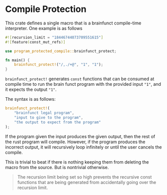 # Compile Protection

This crate defines a single macro that is a brainfunct
compile-time interpreter. One example is as follows 
```rust
#![recursion_limit = "18446744073709551615"]
#![feature(const_mut_refs)]

use program_protected_compile::brainfunct_protect;

fn main() {
    brainfunct_protect!("/,./+@", "1", "1");
}
```

`brainfunct_protect!` generates `const` functions that 
can be consumed at compile time to run the brain funct program
with the provided input `"1"`, and it expects the output `"1"`.

The syntax is as follows: 
```rust
brainfunct_protect!(
    "brainfunct legal program", 
    "input to give to the program", 
    "the output to expect from the program"
);
```

If the program given the input produces the given output,
then the rest of the rust program will compile. However,
if the program produces the incorrect output, it will recursively
loop infinitely or until the user cancels the compile. 

This is trivial to beat if there is nothing keeping them from 
deleting the macro from the source. But is nontrivial otherwise.

> The recursion limit being set so high prevents the recursive 
const functions that are being generated from accidentally
going over the recursion limit. 

